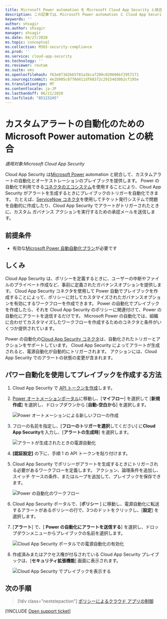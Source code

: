 ```yaml
---
title: Microsoft Power automation を Microsoft Cloud App Security と統合して、カスタムアラートの自動化を実現する
description: この記事では、Microsoft Power automation と Cloud App Security を統合することによって、カスタムアラートの自動化を実現する方法について説明します。
keywords: ''
author: shsagir
ms.author: shsagir
manager: shsagir
ms.date: 04/27/2020
ms.topic: conceptual
ms.collection: M365-security-compliance
ms.prod: ''
ms.service: cloud-app-security
ms.technology: ''
ms.reviewer: reutam
ms.suite: ems
ms.openlocfilehash: f63e873d2b65781a3bca7209c020696bf2957171
ms.sourcegitcommit: 4e2b905c8770d411df68372c29154d30b2cf195e
ms.translationtype: MT
ms.contentlocale: ja-JP
ms.lasthandoff: 06/21/2020
ms.locfileid: "85123245"
---
```

# <a name="integrate-with-microsoft-power-automate-for-custom-alert-automation"></a>カスタムアラートの自動化のための Microsoft Power automation との統合

*適用対象:Microsoft Cloud App Security*

Cloud App Security は[Microsoft Power](https://docs.microsoft.com/flow/getting-started) automation と統合して、カスタムアラートの自動化とオーケストレーションのプレイブックを提供します。 Power の自動化で利用できる[コネクタのエコシステム](https://docs.microsoft.com/connectors/)を使用することにより、Cloud App Security がアラートを生成するときにプレイブックのトリガーを自動化できます。 たとえば、[ServiceNow コネクタ](https://docs.microsoft.com/connectors/service-now/)を使用してチケット発行システムで問題を自動的に作成したり、Cloud App Security でアラートがトリガーされたときに、カスタム ガバナンス アクションを実行するための承認メールを送信します。

## <a name="prerequisites"></a>前提条件

- 有効な[Microsoft Power 自動自動化プラン](https://flow.microsoft.com/pricing)が必要です

## <a name="how-it-works"></a>しくみ

Cloud App Security は、ポリシーを定義するときに、ユーザーの中断やファイルのプライベート作成など、事前に定義されたガバナンスオプションを提供します。 Cloud App Security コネクタを使用して Power 自動でプレイブックを作成することによって、ポリシーに対してカスタマイズされたガバナンスオプションを有効にするワークフローを作成できます。 Power の自動化でプレイブックを作成したら、それを Cloud App Security のポリシーに関連付けて、Power の自動化にアラートを送信するだけです。 Microsoft Power の自動化では、組織に合わせてカスタマイズしたワークフローを作成するためのコネクタと条件がいくつか提供されています。

Power の自動化の[Cloud App Security コネクタ](https://docs.microsoft.com/connectors/cloudappsecurity/)は、自動化されたトリガーとアクションをサポートしています。 Cloud App Security によってアラートが生成されると、電源自動化が自動的にトリガーされます。 アクションには、Cloud App Security でのアラートの状態の変更が含まれます。

## <a name="how-to-create-playbooks-with-power-automate"></a>パワー自動化を使用してプレイブックを作成する方法

1. Cloud App Security で [API トークンを作成](api-tokens.md)します。

2. [Power オートメーションポータル](https://flow.microsoft.com)に移動し、[**マイフロー**] を選択して [**新規作成**] を選択し、ドロップダウンから [**自動-空白から**] を選択します。

    ![Power オートメーションによる新しいフローの作成](media/flow-create-new.png)

3. フローの名前を指定し、[**フローのトリガーを選択**してください] に**Cloud App Security**を入力し、[**アラートの生成時**] を選択します。

    ![アラートが生成されたときの電源自動化](media/flow-when-alert.png)

4. **[認証設定]** の下に、手順 1 の API トークンを貼り付けます。

5. Cloud App Security でポリシーがアラートを生成するときにトリガーされる必要があるワークフローを定義します。 アクション、論理条件を追加し、スイッチ ケースの条件、またはループを追加して、プレイブックを保存できます。

    ![Power の自動化のワークフロー](media/flow-workflow.png)

6. Cloud App Security ポータルで、[**ポリシー** ] に移動し、電源自動化に転送するアラートがあるポリシーの行で、3つのドットをクリックし、[**設定**] を選択します。
7. [**アラート**] で、[ **Power の自動化にアラートを送信する**] を選択し、ドロップダウンメニューからプレイブックの名前を選択します。

    ![Cloud App Security ポータルでの電源自動化の有効化](media/flow-mcas-config.png)

8. 作成済みまたはアクセス権が付与されている Cloud App Security プレイブックは、[**セキュリティ拡張機能**] 画面に表示されます。

    ![Cloud App Security でプレイブックを表示する](media/flow-extensions.png)

## <a name="next-steps"></a>次の手順

> [!div class="nextstepaction"]
> [ポリシーによるクラウド アプリの制御](control-cloud-apps-with-policies.md)

[!INCLUDE [Open support ticket](includes/support.md)]
